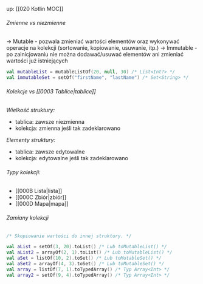 up: [[020 Kotlin MOC]]

###### Zmienne vs niezmienne
→ Mutable - pozwala zmieniać wartości elementów oraz wykonywać operacje na kolekcji (sortowanie, kopiowanie, usuwanie, itp.)
 → Immutable - po zainicjowaniu nie można dodawać/usuwać elementów ani zmieniać wartości już istniejących
 ```kotlin
 val mutableList = mutableListOf(20, null, 30) /* List<Int?> */
 val immutableSet = setOf("firstName", "lastName") /* Set<String> */
 ```
 
###### Kolekcje vs [[0003 Tablice|tablice]]
_Wielkość struktury:_
- tablica: zawsze niezmienna
- kolekcja: zmienna jeśli tak zadeklarowano

_Elementy struktury:_
- tablica: zawsze edytowalne
- kolekcja: edytowalne jeśli tak zadeklarowano

###### Typy kolekcji:
- [[000B Lista|lista]]
- [[000C Zbiór|zbiór]]
- [[000D Mapa|mapa]]

###### Zamiany kolekcji
```kotlin
/* Skopiowanie wartości do innej struktury. */ 

val aList = setOf(3, 20).toList() /* Lub toMutableList() */ 
val aList2 = arrayOf(2, 1).toList() /* Lub toMutableList() */ 
val aSet = listOf(10, 2).toSet() /* Lub toMutableSet() */ 
val aSet2 = arrayOf(4, 3).toSet() /* Lub toMutableSet() */ 
val array = listOf(7, 1).toTypedArray() /* Typ Array<Int> */ 
val array2 = setOf(9, 4).toTypedArray() /* Typ Array<Int> */
```










